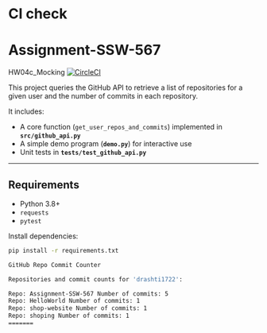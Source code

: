 # CI check
# Assignment-SSW-567
 HW04c_Mocking
[![CircleCI](https://dl.circleci.com/status-badge/img/gh/drashti1722/Assignment-SSW-567/tree/HW04c_Mocking.svg?style=svg)](https://dl.circleci.com/status-badge/redirect/gh/drashti1722/Assignment-SSW-567/tree/HW04c_Mocking)

This project queries the GitHub API to retrieve a list of repositories for a given user and the number of commits in each repository.  

It includes:
- A core function (`get_user_repos_and_commits`) implemented in **`src/github_api.py`**  
- A simple demo program (**`demo.py`**) for interactive use  
- Unit tests in **`tests/test_github_api.py`**

---

## Requirements
- Python 3.8+
- `requests`
- `pytest`

Install dependencies:
```bash
pip install -r requirements.txt

GitHub Repo Commit Counter

Repositories and commit counts for 'drashti1722':

Repo: Assignment-SSW-567 Number of commits: 5
Repo: HelloWorld Number of commits: 1
Repo: shop-website Number of commits: 1
Repo: shoping Number of commits: 1
=======


